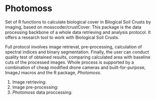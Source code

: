# Photomoss
Set of R functions to calculate biological cover in Bilogical Soil Crusts by imaging, based on mosscoder/crustCover.
This package is the data processing backbone of a whole data retrieving and analysis protocol. It offers a research tool to work with Biological Soil Crusts.

Full protocol involves image retrieval, pre-processing,  calculation of spectral indices and binary segmentation. 
Finally, the user can conduct quality test of obtained results, comparing calculated area with baseline cuts of the processed images.
Whole process is supported by a combination of cheap modified drone cameras and built-for-purpose, ImageJ macros and the R package, _Photomoss_.

1. Image retrieving: 
2. Image pre-processing: 
3. _Photomoss_ data proccessing: 
